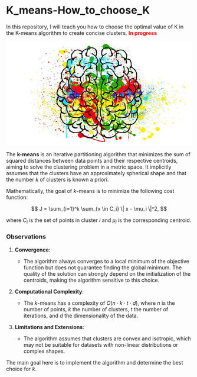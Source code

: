 # K_means-How_to_choose_K

In this repository, I will teach you how to choose the optimal value of K in the K-means algorithm to create concise clusters. **<span style="color:red;">In progress</span>**

<p align="center">
  <img src="https://github.com/VictorFrancheto/K_means-How_to_choose_K/blob/main/k_means.jpg">
</p>

The **k-means** is an iterative partitioning algorithm that minimizes the sum of squared distances between data points and their respective centroids, aiming to solve the clustering problem in a metric space. It implicitly assumes that the clusters have an approximately spherical shape and that the number $k$ of clusters is known a priori.

Mathematically, the goal of $k$-means is to minimize the following cost function:

$$
J = \sum_{i=1}^k \sum_{x \in C_i} \| x - \mu_i \|^2,
$$

where $C_i$ is the set of points in cluster $i$ and $\mu_i$ is the corresponding centroid.

### Observations

1. **Convergence**:  
   - The algorithm always converges to a local minimum of the objective function but does not guarantee finding the global minimum. The quality of the solution can strongly depend on the initialization of the centroids, making the algorithm sensitive to this choice.

2. **Computational Complexity**:  
   - The $k$-means has a complexity of $O(n \cdot k \cdot t \cdot d)$, where $n$ is the number of points, $k$ the number of clusters, $t$ the number of iterations, and $d$ the dimensionality of the data.

3. **Limitations and Extensions**:  
   - The algorithm assumes that clusters are convex and isotropic, which may not be suitable for datasets with non-linear distributions or complex shapes.  

The main goal here is to implement the algorithm and determine the best choice for $k$. 
